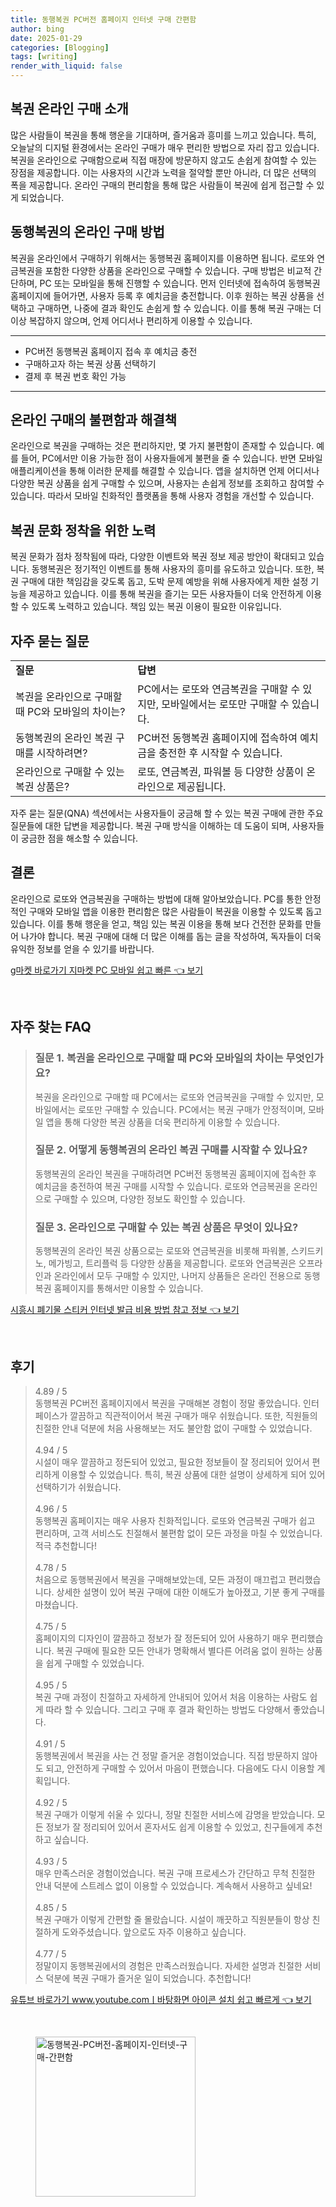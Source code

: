 ```yaml
---
title: 동행복권 PC버전 홈페이지 인터넷 구매 간편함
author: bing
date: 2025-01-29
categories: [Blogging]
tags: [writing]
render_with_liquid: false
---
```



<h2 id='복권 온라인 구매 소개'>복권 온라인 구매 소개</h2>

<p>많은 사람들이 복권을 통해 행운을 기대하며, 즐거움과 흥미를 느끼고 있습니다. 특히, 오늘날의 디지털 환경에서는 온라인 구매가 매우 편리한 방법으로 자리 잡고 있습니다. 복권을 온라인으로 구매함으로써 직접 매장에 방문하지 않고도 손쉽게 참여할 수 있는 장점을 제공합니다. 이는 사용자의 시간과 노력을 절약할 뿐만 아니라, 더 많은 선택의 폭을 제공합니다. 온라인 구매의 편리함을 통해 많은 사람들이 복권에 쉽게 접근할 수 있게 되었습니다.</p>

<h2 id='동행복권의 온라인 구매 방법'>동행복권의 온라인 구매 방법</h2>

<p>복권을 온라인에서 구매하기 위해서는 동행복권 홈페이지를 이용하면 됩니다. 로또와 연금복권을 포함한 다양한 상품을 온라인으로 구매할 수 있습니다. 구매 방법은 비교적 간단하며, PC 또는 모바일을 통해 진행할 수 있습니다. 먼저 인터넷에 접속하여 동행복권 홈페이지에 들어가면, 사용자 등록 후 예치금을 충전합니다. 이후 원하는 복권 상품을 선택하고 구매하면, 나중에 결과 확인도 손쉽게 할 수 있습니다. 이를 통해 복권 구매는 더 이상 복잡하지 않으며, 언제 어디서나 편리하게 이용할 수 있습니다.</p>

<hr />

<ul>
    <li>PC버전 동행복권 홈페이지 접속 후 예치금 충전</li>
    <li>구매하고자 하는 복권 상품 선택하기</li>
    <li>결제 후 복권 번호 확인 가능</li>
</ul>

<hr />

<h2 id='온라인 구매의 불편함과 해결책'>온라인 구매의 불편함과 해결책</h2>

<p>온라인으로 복권을 구매하는 것은 편리하지만, 몇 가지 불편함이 존재할 수 있습니다. 예를 들어, PC에서만 이용 가능한 점이 사용자들에게 불편을 줄 수 있습니다. 반면 모바일 애플리케이션을 통해 이러한 문제를 해결할 수 있습니다. 앱을 설치하면 언제 어디서나 다양한 복권 상품을 쉽게 구매할 수 있으며, 사용자는 손쉽게 정보를 조회하고 참여할 수 있습니다. 따라서 모바일 친화적인 플랫폼을 통해 사용자 경험을 개선할 수 있습니다.</p>

<h2 id='복권 문화 정착을 위한 노력'>복권 문화 정착을 위한 노력</h2>

<p>복권 문화가 점차 정착됨에 따라, 다양한 이벤트와 복권 정보 제공 방안이 확대되고 있습니다. 동행복권은 정기적인 이벤트를 통해 사용자의 흥미를 유도하고 있습니다. 또한, 복권 구매에 대한 책임감을 갖도록 돕고, 도박 문제 예방을 위해 사용자에게 제한 설정 기능을 제공하고 있습니다. 이를 통해 복권을 즐기는 모든 사용자들이 더욱 안전하게 이용할 수 있도록 노력하고 있습니다. 책임 있는 복권 이용이 필요한 이유입니다.</p>

<h2 id='자주 묻는 질문'>자주 묻는 질문</h2>

<table>
    <tr>
        <td><b>질문</b></td>
        <td><b>답변</b></td>
    </tr>
    <tr>
        <td>복권을 온라인으로 구매할 때 PC와 모바일의 차이는?</td>
        <td>PC에서는 로또와 연금복권을 구매할 수 있지만, 모바일에서는 로또만 구매할 수 있습니다.</td>
    </tr>
    <tr>
        <td>동행복권의 온라인 복권 구매를 시작하려면?</td>
        <td>PC버전 동행복권 홈페이지에 접속하여 예치금을 충전한 후 시작할 수 있습니다.</td>
    </tr>
    <tr>
        <td>온라인으로 구매할 수 있는 복권 상품은?</td>
        <td>로또, 연금복권, 파워볼 등 다양한 상품이 온라인으로 제공됩니다.</td>
    </tr>
</table>

<p>자주 묻는 질문(QNA) 섹션에서는 사용자들이 궁금해 할 수 있는 복권 구매에 관한 주요 질문들에 대한 답변을 제공합니다. 복권 구매 방식을 이해하는 데 도움이 되며, 사용자들이 궁금한 점을 해소할 수 있습니다.</p>

<h2 id='결론'>결론</h2>

<p>온라인으로 로또와 연금복권을 구매하는 방법에 대해 알아보았습니다. PC를 통한 안정적인 구매와 모바일 앱을 이용한 편리함은 많은 사람들이 복권을 이용할 수 있도록 돕고 있습니다. 이를 통해 행운을 얻고, 책임 있는 복권 이용을 통해 보다 건전한 문화를 만들어 나가야 합니다. 복권 구매에 대해 더 많은 이해를 돕는 글을 작성하여, 독자들이 더욱 유익한 정보를 얻을 수 있기를 바랍니다.</p>


<p><a class="click-button" title="g마켓 바로가기 지마켓 PC 모바일 쉽고 빠른" href="https://purplelist.github.io/posts/g%EB%A7%88%EC%BC%93-%EB%B0%94%EB%A1%9C%EA%B0%80%EA%B8%B0-%EC%A7%80%EB%A7%88%EC%BC%93-PC-%EB%AA%A8%EB%B0%94%EC%9D%BC-%EC%89%BD%EA%B3%A0-%EB%B9%A0%EB%A5%B8/" rel="dofollow">g마켓 바로가기 지마켓 PC 모바일 쉽고 빠른 👈 보기</a></p><br>
<h2 id='자주_찾는_FAQ'>자주 찾는 FAQ</h2>
<div itemscope="" itemtype="https://schema.org/FAQPage"> 
<blockquote> 
<div itemscope="" itemprop="mainEntity" itemtype="https://schema.org/Question"> 
<h3 itemprop="name">질문 1. 복권을 온라인으로 구매할 때 PC와 모바일의 차이는 무엇인가요?</h3> 
<div itemscope="" itemprop="acceptedAnswer" itemtype="https://schema.org/Answer"> 
<span itemprop="text"> 
<p>복권을 온라인으로 구매할 때 PC에서는 로또와 연금복권을 구매할 수 있지만, 모바일에서는 로또만 구매할 수 있습니다. PC에서는 복권 구매가 안정적이며, 모바일 앱을 통해 다양한 복권 상품을 더욱 편리하게 이용할 수 있습니다.</p> 
</span> 
</div> 
</div> 

<div itemscope="" itemprop="mainEntity" itemtype="https://schema.org/Question"> 
<h3 itemprop="name">질문 2. 어떻게 동행복권의 온라인 복권 구매를 시작할 수 있나요?</h3> 
<div itemscope="" itemprop="acceptedAnswer" itemtype="https://schema.org/Answer"> 
<span itemprop="text"> 
<p>동행복권의 온라인 복권을 구매하려면 PC버전 동행복권 홈페이지에 접속한 후 예치금을 충전하여 복권 구매를 시작할 수 있습니다. 로또와 연금복권을 온라인으로 구매할 수 있으며, 다양한 정보도 확인할 수 있습니다.</p> 
</span> 
</div> 
</div> 

<div itemscope="" itemprop="mainEntity" itemtype="https://schema.org/Question"> 
<h3 itemprop="name">질문 3. 온라인으로 구매할 수 있는 복권 상품은 무엇이 있나요?</h3> 
<div itemscope="" itemprop="acceptedAnswer" itemtype="https://schema.org/Answer"> 
<span itemprop="text"> 
<p>동행복권의 온라인 복권 상품으로는 로또와 연금복권을 비롯해 파워볼, 스키드키노, 메가빙고, 트리플럭 등 다양한 상품을 제공합니다. 로또와 연금복권은 오프라인과 온라인에서 모두 구매할 수 있지만, 나머지 상품들은 온라인 전용으로 동행복권 홈페이지를 통해서만 이용할 수 있습니다.</p> 
</span> 
</div> 
</div> 
</blockquote> 
</div>
<p><a class="click-button" title="시흥시 폐기물 스티커 인터넷 발급 비용 방법 참고 정보" href="https://purplelist.github.io/posts/%EC%8B%9C%ED%9D%A5%EC%8B%9C-%ED%8F%90%EA%B8%B0%EB%AC%BC-%EC%8A%A4%ED%8B%B0%EC%BB%A4-%EC%9D%B8%ED%84%B0%EB%84%B7-%EB%B0%9C%EA%B8%89-%EB%B9%84%EC%9A%A9-%EB%B0%A9%EB%B2%95-%EC%B0%B8%EA%B3%A0-%EC%A0%95%EB%B3%B4/" rel="dofollow">시흥시 폐기물 스티커 인터넷 발급 비용 방법 참고 정보 👈 보기</a></p><br>
<h2 id='후기'>후기</h2>
<div itemscope itemtype="https://schema.org/Product">
  <blockquote>
  <div itemprop="review" itemscope itemtype="https://schema.org/Review">
      <div itemprop="reviewRating" itemscope itemtype="https://schema.org/Rating"> <span itemprop="ratingValue">4.89</span> / <span itemprop="bestRating">5</span> </div>
      <span itemprop="reviewBody">동행복권 PC버전 홈페이지에서 복권을 구매해본 경험이 정말 좋았습니다. 인터페이스가 깔끔하고 직관적이어서 복권 구매가 매우 쉬웠습니다. 또한, 직원들의 친절한 안내 덕분에 처음 사용해보는 저도 불안함 없이 구매할 수 있었습니다.</span>
  </div>
  <br>
  <div itemprop="review" itemscope itemtype="https://schema.org/Review">
      <div itemprop="reviewRating" itemscope itemtype="https://schema.org/Rating"> <span itemprop="ratingValue">4.94</span> / <span itemprop="bestRating">5</span> </div>
      <span itemprop="reviewBody">시설이 매우 깔끔하고 정돈되어 있었고, 필요한 정보들이 잘 정리되어 있어서 편리하게 이용할 수 있었습니다. 특히, 복권 상품에 대한 설명이 상세하게 되어 있어 선택하기가 쉬웠습니다.</span>
  </div>
  <br>
  <div itemprop="review" itemscope itemtype="https://schema.org/Review">
      <div itemprop="reviewRating" itemscope itemtype="https://schema.org/Rating"> <span itemprop="ratingValue">4.96</span> / <span itemprop="bestRating">5</span> </div>
      <span itemprop="reviewBody">동행복권 홈페이지는 매우 사용자 친화적입니다. 로또와 연금복권 구매가 쉽고 편리하며, 고객 서비스도 친절해서 불편함 없이 모든 과정을 마칠 수 있었습니다. 적극 추천합니다!</span>
  </div>
  <br>
  <div itemprop="review" itemscope itemtype="https://schema.org/Review">
      <div itemprop="reviewRating" itemscope itemtype="https://schema.org/Rating"> <span itemprop="ratingValue">4.78</span> / <span itemprop="bestRating">5</span> </div>
      <span itemprop="reviewBody">처음으로 동행복권에서 복권을 구매해보았는데, 모든 과정이 매끄럽고 편리했습니다. 상세한 설명이 있어 복권 구매에 대한 이해도가 높아졌고, 기분 좋게 구매를 마쳤습니다.</span>
  </div>
  <br>
  <div itemprop="review" itemscope itemtype="https://schema.org/Review">
      <div itemprop="reviewRating" itemscope itemtype="https://schema.org/Rating"> <span itemprop="ratingValue">4.75</span> / <span itemprop="bestRating">5</span> </div>
      <span itemprop="reviewBody">홈페이지의 디자인이 깔끔하고 정보가 잘 정돈되어 있어 사용하기 매우 편리했습니다. 복권 구매에 필요한 모든 안내가 명확해서 별다른 어려움 없이 원하는 상품을 쉽게 구매할 수 있었습니다.</span>
  </div>
  <br>
  <div itemprop="review" itemscope itemtype="https://schema.org/Review">
      <div itemprop="reviewRating" itemscope itemtype="https://schema.org/Rating"> <span itemprop="ratingValue">4.95</span> / <span itemprop="bestRating">5</span> </div>
      <span itemprop="reviewBody">복권 구매 과정이 친절하고 자세하게 안내되어 있어서 처음 이용하는 사람도 쉽게 따라 할 수 있습니다. 그리고 구매 후 결과 확인하는 방법도 다양해서 좋았습니다.</span>
  </div>
  <br>
  <div itemprop="review" itemscope itemtype="https://schema.org/Review">
      <div itemprop="reviewRating" itemscope itemtype="https://schema.org/Rating"> <span itemprop="ratingValue">4.91</span> / <span itemprop="bestRating">5</span> </div>
      <span itemprop="reviewBody">동행복권에서 복권을 사는 건 정말 즐거운 경험이었습니다. 직접 방문하지 않아도 되고, 안전하게 구매할 수 있어서 마음이 편했습니다. 다음에도 다시 이용할 계획입니다.</span>
  </div>
  <br>
  <div itemprop="review" itemscope itemtype="https://schema.org/Review">
      <div itemprop="reviewRating" itemscope itemtype="https://schema.org/Rating"> <span itemprop="ratingValue">4.92</span> / <span itemprop="bestRating">5</span> </div>
      <span itemprop="reviewBody">복권 구매가 이렇게 쉬울 수 있다니, 정말 친절한 서비스에 감명을 받았습니다. 모든 정보가 잘 정리되어 있어서 혼자서도 쉽게 이용할 수 있었고, 친구들에게 추천하고 싶습니다.</span>
  </div>
  <br>
  <div itemprop="review" itemscope itemtype="https://schema.org/Review">
      <div itemprop="reviewRating" itemscope itemtype="https://schema.org/Rating"> <span itemprop="ratingValue">4.93</span> / <span itemprop="bestRating">5</span> </div>
      <span itemprop="reviewBody">매우 만족스러운 경험이었습니다. 복권 구매 프로세스가 간단하고 무척 친절한 안내 덕분에 스트레스 없이 이용할 수 있었습니다. 계속해서 사용하고 싶네요!</span>
  </div>
  <br>
  <div itemprop="review" itemscope itemtype="https://schema.org/Review">
      <div itemprop="reviewRating" itemscope itemtype="https://schema.org/Rating"> <span itemprop="ratingValue">4.85</span> / <span itemprop="bestRating">5</span> </div>
      <span itemprop="reviewBody">복권 구매가 이렇게 간편할 줄 몰랐습니다. 시설이 깨끗하고 직원분들이 항상 친절하게 도와주셨습니다. 앞으로도 자주 이용하고 싶습니다.</span>
  </div>
  <br>
  <div itemprop="review" itemscope itemtype="https://schema.org/Review">
      <div itemprop="reviewRating" itemscope itemtype="https://schema.org/Rating"> <span itemprop="ratingValue">4.77</span> / <span itemprop="bestRating">5</span> </div>
      <span itemprop="reviewBody">정말이지 동행복권에서의 경험은 만족스러웠습니다. 자세한 설명과 친절한 서비스 덕분에 복권 구매가 즐거운 일이 되었습니다. 추천합니다!</span>
  </div>
  </blockquote>
</div>
<p><a class="click-button" title="유튜브 바로가기 www.youtube.comㅣ바탕화면 아이콘 설치 쉽고 빠르게" href="https://purplelist.github.io/posts/%EC%9C%A0%ED%8A%9C%EB%B8%8C-%EB%B0%94%EB%A1%9C%EA%B0%80%EA%B8%B0-www.youtube.com%E3%85%A3%EB%B0%94%ED%83%95%ED%99%94%EB%A9%B4-%EC%95%84%EC%9D%B4%EC%BD%98-%EC%84%A4%EC%B9%98-%EC%89%BD%EA%B3%A0-%EB%B9%A0%EB%A5%B4%EA%B2%8C/" rel="dofollow">유튜브 바로가기 www.youtube.comㅣ바탕화면 아이콘 설치 쉽고 빠르게 👈 보기</a></p><br>
<figure class="image"><img src="https://purplelist.github.io/assets/img/thumbnail/동행복권-PC버전-홈페이지-인터넷-구매-간편함.webp" alt="동행복권-PC버전-홈페이지-인터넷-구매-간편함" width="256" height="256"></figure>